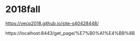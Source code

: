 # 2018fall

https://vecp2018.github.io/site-s40428448/

https://localhost:8443/get_page/%E7%B0%A1%E4%BB%8B
